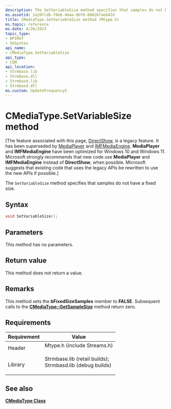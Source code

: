 ```yaml
---
description: The SetVariableSize method specifies that samples do not have a fixed size.
ms.assetid: 2a207cdb-f8e6-44aa-8bf6-868267aeb42d
title: CMediaType.SetVariableSize method (Mtype.h)
ms.topic: reference
ms.date: 4/26/2023
topic_type: 
- APIRef
- kbSyntax
api_name: 
- CMediaType.SetVariableSize
api_type: 
- COM
api_location: 
- Strmbase.lib
- Strmbase.dll
- Strmbasd.lib
- Strmbasd.dll
ms.custom: UpdateFrequency5
---
```


# CMediaType.SetVariableSize method

\[The feature associated with this page, [DirectShow](/windows/win32/directshow/directshow), is a legacy feature. It has been superseded by [MediaPlayer](/uwp/api/Windows.Media.Playback.MediaPlayer) and [IMFMediaEngine](/windows/win32/api/mfmediaengine/nn-mfmediaengine-imfmediaengine). **MediaPlayer** and **IMFMediaEngine** have been optimized for Windows 10 and Windows 11. Microsoft strongly recommends that new code use **MediaPlayer** and **IMFMediaEngine** instead of **DirectShow**, when possible. Microsoft suggests that existing code that uses the legacy APIs be rewritten to use the new APIs if possible.\]

The `SetVariableSize` method specifies that samples do not have a fixed size.

## Syntax


```C++
void SetVariableSize();
```



## Parameters

This method has no parameters.

## Return value

This method does not return a value.

## Remarks

This method sets the **bFixedSizeSamples** member to **FALSE**. Subsequent calls to the [**CMediaType::GetSampleSize**](cmediatype-getsamplesize.md) method return zero.

## Requirements



| Requirement | Value |
|--------------------|--------------------------------------------------------------------------------------------------------------------------------------------------------------------------------------------|
| Header<br/>  | <dl> <dt>Mtype.h (include Streams.h)</dt> </dl>                                                                                     |
| Library<br/> | <dl> <dt>Strmbase.lib (retail builds); </dt> <dt>Strmbasd.lib (debug builds)</dt> </dl> |



## See also

<dl> <dt>

[**CMediaType Class**](cmediatype.md)
</dt> </dl>

 

 




